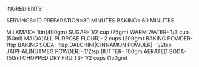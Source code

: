 INGREDIENTS:
   
   SERVINGS=10
   PREPARATION=30 MINUTES
   BAKING= 60 MINUTES

   MILKMAID- 1tin(400gm)
   SUGAR- 1/2 cup (75gm)
   WARM WATER- 1/3 cup (50ml)
   MAIDA(ALL PURPOSE FLOUR)- 2 cups (200gm)
   BAKING POWDER- 1tsp
   BAKING SODA- 1tsp
   DALCHINI(CINNAMON POWDER)- 1/2tsp
   JAIPHAL(NUTMEG POWDER)- 1/2tsp
   BUTTER- 100gm
   AERATED SODA- 150ml
   CHOPPED DRY FRUITS- 1/2 cups (150gm)